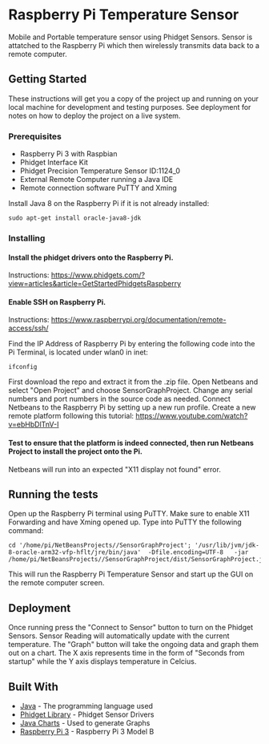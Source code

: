 # Raspberry Pi Temperature Sensor

Mobile and Portable temperature sensor using Phidget Sensors. Sensor is attatched to the Raspberry Pi which then wirelessly transmits data back to a remote computer.

## Getting Started

These instructions will get you a copy of the project up and running on your local machine for development and testing purposes. See deployment for notes on how to deploy the project on a live system.

### Prerequisites

* Raspberry Pi 3 with Raspbian
* Phidget Interface Kit
* Phidget Precision Temperature Sensor ID:1124_0
* External Remote Computer running a Java IDE
* Remote connection software PuTTY and Xming

Install Java 8 on the Raspberry Pi if it is not already installed:

```
sudo apt-get install oracle-java8-jdk
```

### Installing

#### Install the phidget drivers onto the Raspberry Pi. #### 

Instructions: https://www.phidgets.com/?view=articles&article=GetStartedPhidgetsRaspberry

#### Enable SSH on Raspberry Pi. ####

Instructions: https://www.raspberrypi.org/documentation/remote-access/ssh/

Find the IP Address of Raspberry Pi by entering the following code into the Pi Terminal, is located under wlan0 in inet:

```
ifconfig
```
First download the repo and extract it from the .zip file. Open Netbeans and select "Open Project" and choose SensorGraphProject. Change any serial numbers and port numbers in the source code as needed. Connect Netbeans to the Raspberry Pi by setting up a new run profile. Create a new remote platform following this tutorial: https://www.youtube.com/watch?v=ebHbDlTnV-I

#### Test to ensure that the platform is indeed connected, then run Netbeans Project to install the project onto the Pi. ####

Netbeans will run into an expected "X11 display not found" error.

## Running the tests

Open up the Raspberry Pi terminal using PuTTY. Make sure to enable X11 Forwarding and have Xming opened up. Type into PuTTY the following command:

```
cd '/home/pi/NetBeansProjects//SensorGraphProject'; '/usr/lib/jvm/jdk-8-oracle-arm32-vfp-hflt/jre/bin/java'  -Dfile.encoding=UTF-8   -jar /home/pi/NetBeansProjects//SensorGraphProject/dist/SensorGraphProject.jar
```

This will run the Raspberry Pi Temperature Sensor and start up the GUI on the remote computer screen.

## Deployment

Once running press the "Connect to Sensor" button to turn on the Phidget Sensors. Sensor Reading will automatically update with the current temperature. The "Graph" button will take the ongoing data and graph them out on a chart. The X axis represents time in the form of "Seconds from startup" while the Y axis displays temperature in Celcius.

## Built With

* [Java](https://docs.oracle.com/javase/7/docs/api/) - The programming language used
* [Phidget Library](https://www.phidgets.com/docs/Phidgets_Drivers) - Phidget Sensor Drivers
* [Java Charts](http://www.jfree.org/jfreechart/) - Used to generate Graphs
* [Raspberry Pi 3](https://www.raspberrypi.org/products/raspberry-pi-3-model-b/) - Raspberry Pi 3 Model B
